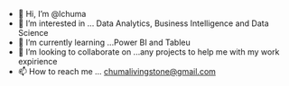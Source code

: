 - 👋 Hi, I’m @lchuma
- 👀 I’m interested in ... Data Analytics, Business Intelligence and Data Science
- 🌱 I’m currently learning ...Power BI and Tableu
- 💞️ I’m looking to collaborate on ...any projects to help me with my work expirience
- 📫 How to reach me ... chumalivingstone@gmail.com

<!---
lchuma/lchuma is a ✨ special ✨ repository because its `README.md` (this file) appears on your GitHub profile.
You can click the Preview link to take a look at your changes.
--->
